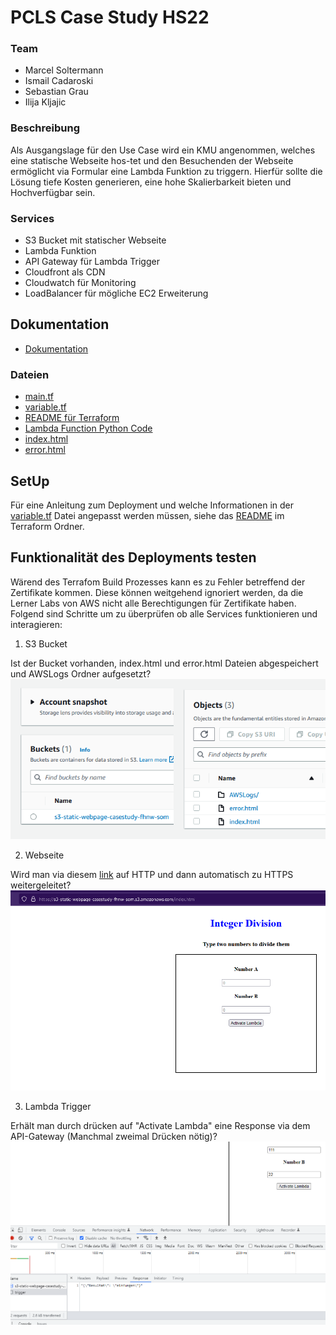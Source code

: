 # PCLS Case Study HS22
### Team
- Marcel Soltermann
- Ismail Cadaroski
- Sebastian Grau 
- Ilija Kljajic

### Beschreibung
Als Ausgangslage für den Use Case wird ein KMU angenommen, welches eine statische Webseite hos-tet und den Besuchenden der Webseite ermöglicht via Formular eine Lambda Funktion zu triggern. Hierfür sollte die Lösung tiefe Kosten generieren, eine hohe Skalierbarkeit bieten und Hochverfügbar sein.

### Services
- S3 Bucket mit statischer Webseite
- Lambda Funktion
- API Gateway für Lambda Trigger
- Cloudfront als CDN
- Cloudwatch für Monitoring
- LoadBalancer für mögliche EC2 Erweiterung

## Dokumentation
- [Dokumentation](https://github.com/Quasolaris/AWS_CaseStudy/blob/main/PCLS_CaseStudy_HS22_IC_MS_IK_SG.pdf)

### Dateien
- [main.tf](https://github.com/Quasolaris/AWS_CaseStudy/blob/main/Terraform/main.tf)
- [variable.tf](https://github.com/Quasolaris/AWS_CaseStudy/blob/main/Terraform/variable.tf)
- [README für Terraform](https://github.com/Quasolaris/AWS_CaseStudy/blob/main/Terraform/README.md)
- [Lambda Function Python Code](https://github.com/Quasolaris/AWS_CaseStudy/blob/main/Lambda/func.py)
- [index.html](https://github.com/Quasolaris/AWS_CaseStudy/blob/main/Terraform/webpage/index.html)
- [error.html](https://github.com/Quasolaris/AWS_CaseStudy/blob/main/Terraform/webpage/error.html)

## SetUp
Für eine Anleitung zum Deployment und welche Informationen in der [variable.tf](https://github.com/Quasolaris/AWS_CaseStudy/blob/main/Terraform/variable.tf) Datei angepasst werden müssen, siehe das [README](https://github.com/Quasolaris/AWS_CaseStudy/blob/main/Terraform/README.md) im Terraform Ordner.


## Funktionalität des Deployments testen
Wärend des Terrafom Build Prozesses kann es zu Fehler betreffend der Zertifikate kommen. Diese können weitgehend ignoriert werden, da die Lerner Labs von AWS nicht alle Berechtigungen für Zertifikate haben. Folgend sind Schritte um zu überprüfen ob alle Services funktionieren und interagieren:

1. S3 Bucket

Ist der Bucket vorhanden, index.html und error.html Dateien abgespeichert und AWSLogs Ordner aufgesetzt?
<img title="S3" alt="S3 picture" src="/Images/s3.png">

2. Webseite

Wird man via diesem [link](http://s3-static-webpage-casestudy-fhnw-som.s3.amazonaws.com/index.html) auf HTTP und dann automatisch zu HTTPS weitergeleitet?
<img title="Website" alt="Website picture" src="/Images/website.png">

3. Lambda Trigger

Erhält man durch drücken auf "Activate Lambda" eine Response via dem API-Gateway (Manchmal zweimal Drücken nötig)?
<img title="Trigger" alt="Trigger picture" src="/Images/trigger.png">

